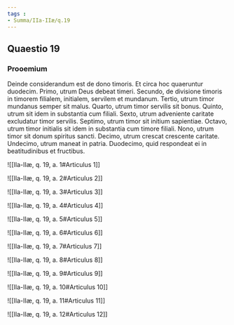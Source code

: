 ```yaml
---
tags : 
- Summa/IIa-IIæ/q.19
---
```


## Quaestio 19

### Prooemium

Deinde considerandum est de dono timoris. Et circa hoc quaeruntur duodecim. Primo, utrum Deus debeat timeri. Secundo, de divisione timoris in timorem filialem, initialem, servilem et mundanum. Tertio, utrum timor mundanus semper sit malus. Quarto, utrum timor servilis sit bonus. Quinto, utrum sit idem in substantia cum filiali. Sexto, utrum adveniente caritate excludatur timor servilis. Septimo, utrum timor sit initium sapientiae. Octavo, utrum timor initialis sit idem in substantia cum timore filiali. Nono, utrum timor sit donum spiritus sancti. Decimo, utrum crescat crescente caritate. Undecimo, utrum maneat in patria. Duodecimo, quid respondeat ei in beatitudinibus et fructibus.

![[IIa-IIæ, q. 19, a. 1#Articulus 1]]

![[IIa-IIæ, q. 19, a. 2#Articulus 2]]

![[IIa-IIæ, q. 19, a. 3#Articulus 3]]

![[IIa-IIæ, q. 19, a. 4#Articulus 4]]

![[IIa-IIæ, q. 19, a. 5#Articulus 5]]

![[IIa-IIæ, q. 19, a. 6#Articulus 6]]

![[IIa-IIæ, q. 19, a. 7#Articulus 7]]

![[IIa-IIæ, q. 19, a. 8#Articulus 8]]

![[IIa-IIæ, q. 19, a. 9#Articulus 9]]

![[IIa-IIæ, q. 19, a. 10#Articulus 10]]

![[IIa-IIæ, q. 19, a. 11#Articulus 11]]

![[IIa-IIæ, q. 19, a. 12#Articulus 12]]


